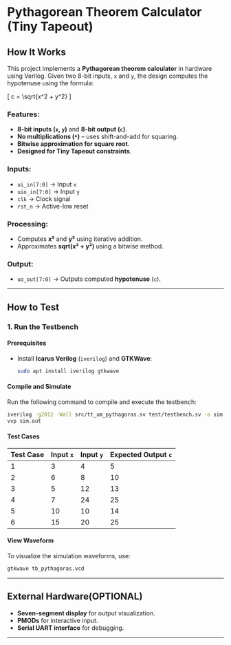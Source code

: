 <!---

This file is used to generate your project datasheet. Please fill in the information below and delete any unused
sections.

You can also include images in this folder and reference them in the markdown. Each image must be less than
512 kb in size, and the combined size of all images must be less than 1 MB.
-->

# Pythagorean Theorem Calculator (Tiny Tapeout)

## How It Works

This project implements a **Pythagorean theorem calculator** in hardware using Verilog. Given two 8-bit inputs, `x` and `y`, the design computes the hypotenuse using the formula:

\[
c = \sqrt{x^2 + y^2}
\]

### Features:
- **8-bit inputs (`x`, `y`)** and **8-bit output (`c`)**.
- **No multiplications (`*`)** – uses shift-and-add for squaring.
- **Bitwise approximation for square root**.
- **Designed for Tiny Tapeout constraints**.

### Inputs:
- `ui_in[7:0]` → Input `x`
- `uio_in[7:0]` → Input `y`
- `clk` → Clock signal  
- `rst_n` → Active-low reset  

### Processing:
- Computes **x²** and **y²** using iterative addition.
- Approximates **sqrt(x² + y²)** using a bitwise method.

### Output:
- `uo_out[7:0]` → Outputs computed **hypotenuse** (`c`).

---

## How to Test

### 1. Run the Testbench

#### **Prerequisites**
- Install **Icarus Verilog** (`iverilog`) and **GTKWave**:
  ```sh
  sudo apt install iverilog gtkwave
  ```

#### **Compile and Simulate**
Run the following command to compile and execute the testbench:
```sh
iverilog -g2012 -Wall src/tt_um_pythagoras.sv test/testbench.sv -o sim.out
vvp sim.out
```

#### **Test Cases**
| Test Case | Input `x` | Input `y` | Expected Output `c` |
|-----------|----------|----------|----------------|
| 1         | 3        | 4        | 5              |
| 2         | 6        | 8        | 10             |
| 3         | 5        | 12       | 13             |
| 4         | 7        | 24       | 25             |
| 5         | 10       | 10       | 14             |
| 6         | 15       | 20       | 25             |

#### **View Waveform**
To visualize the simulation waveforms, use:
```sh
gtkwave tb_pythagoras.vcd
```

---

## External Hardware(OPTIONAL)

- **Seven-segment display** for output visualization.
- **PMODs** for interactive input.
- **Serial UART interface** for debugging.

---

